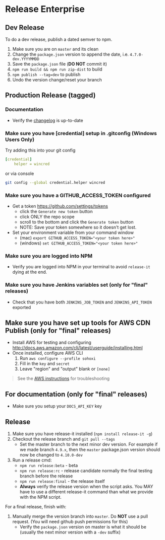 # Release Enterprise

## Dev Release

To do a dev release, publish a dated semver to npm.

1. Make sure you are on `master` and its clean
1. Change the `package.json` version to append the date, i.e. `4.7.0-dev.YYYYMMDD`
1. Save the `package.json` file (**DO NOT** commit it)
1. `npm run build && npm run zip-dist` to build
1. `npm publish --tag=dev` to publish
1. Undo the version change/reset your branch

## Production Release (tagged)

### Documentation

- Verify the [changelog](/changelog) is up-to-date

### Make sure you have [credential] setup in .gitconfig  (Windows Users Only)

Try adding this into your git config

```yaml
[credential]
    helper = wincred
```

or via console

```sh
git config --global credential.helper wincred
```

### Make sure you have a GITHUB_ACCESS_TOKEN configured

- Get a token <https://github.com/settings/tokens>
    - click the `Generate new token` button
    - click ONLY the repo scope
    - scroll to the bottom and click the `Generate token` button
    - NOTE: Save your token somewhere so it doesn't get lost.
- Set your environment variable from your command window
    - (mac) `export GITHUB_ACCESS_TOKEN="<your token here>"`
    - (windows) `set GITHUB_ACCESS_TOKEN="<your token here>"`

### Make sure you are logged into NPM

- Verify you are logged into NPM in your terminal to avoid `release-it` dying at the end.

### Make sure you have Jenkins variables set (only for "final" releases)

- Check that you have both `JENKINS_JOB_TOKEN` and `JENKINS_API_TOKEN` exported

## Make sure you have set up tools for AWS CDN Publish (only for "final" releases)

- Install AWS for testing and configuring <http://docs.aws.amazon.com/cli/latest/userguide/installing.html>
- Once installed, configure AWS CLI
    1. Run `aws configure --profile sohoxi`
    2. Fill in the `key` and `secret`
    3. Leave "region" and "output" blank or `[none]`

> See the [AWS instructions](https://docs.aws.amazon.com/cli/latest/userguide/cli-chap-configure.html) for troubleshooting

## For documentation (only for "final" releases)

- Make sure you setup your `DOCS_API_KEY` key

## Release

1. Make sure you have release-it installed (`npm install release-it -g`)
1. Checkout the release branch and `git pull --tags`
    - Set the master branch to the next minor dev version. For example if we made branch `4.9.x`, then the `master` package.json version should now be changed to `4.10.0-dev`
1. Run a release cmd:
    - `npm run release:beta` - beta
    - `npm run release:rc` - release candidate normally the final testing branch before the release
    - `npm run release:final` - the release itself
    - **Always** verify the release version when the script asks. You MAY have to use a different release-it command than what we provide with the NPM script.

For a final release, finish with:

1. Manually merge the version branch into `master`. Do **NOT** use a pull request. (You will need github push permissions for this)
    - Verify the `package.json` version on master is what it should be (usually the next minor version with a `-dev` suffix)
